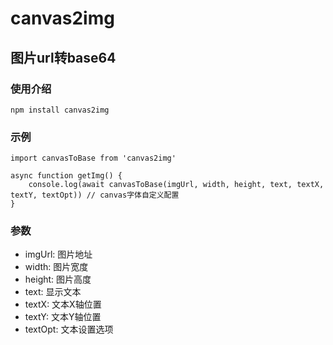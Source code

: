 # canvas2img
## 图片url转base64


### 使用介绍
```
npm install canvas2img
```

### 示例
```
import canvasToBase from 'canvas2img'

async function getImg() {
    console.log(await canvasToBase(imgUrl, width, height, text, textX, textY, textOpt)) // canvas字体自定义配置
}
```
### 参数

- imgUrl: 图片地址
- width: 图片宽度
- height: 图片高度
- text: 显示文本
- textX: 文本X轴位置
- textY: 文本Y轴位置
- textOpt: 文本设置选项
